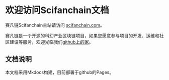 # 欢迎访问Scifanchain文档

赛凡链Scifanchain主站请访问 [scifanchain.com](https://scifanchain.com)。

赛凡链是一个开源的科幻产业区块链项目，如果您愿意参与项目的开发、运维和社区建设等服务，欢迎光临我们[github上的家](https://github.com/scifanchain/web)。

## 文档说明

本文档采用Mkdocs构建，目前部署于github的Pages。


